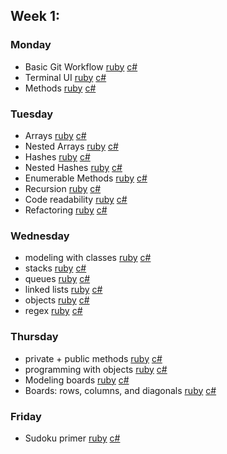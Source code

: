 ## Week 1:

### Monday
- Basic Git Workflow [ruby](./monday/basic_git_workflow/ruby/README.md) [c#](./monday/basic_git_workflow/cs/README.md)
- Terminal UI [ruby](./monday/terminal_ui/ruby/README.md) [c#](./monday/terminal_ui/cs/README.md)
- Methods [ruby](./monday/methods/ruby/README.md) [c#](./monday/methods/cs/README.md)

### Tuesday
- Arrays [ruby](./tuesday/array_basix/ruby/README.md) [c#](./tuesday/array_basix/cs/README.md)
- Nested Arrays [ruby](./tuesday/nested_arrays/ruby/README.md) [c#](./tuesday/nested_arrays/cs/README.md)
- Hashes [ruby](./tuesday/hash_basix/ruby/README.md) [c#](./tuesday/hash_basix/cs/README.md)
- Nested Hashes [ruby](./tuesday/nested_hashes/ruby/README.md) [c#](./tuesday/nested_hashes/cs/README.md)
- Enumerable Methods [ruby](./tuesday/enumerable_methods/ruby/README.md) [c#](./tuesday/enumerable_methods/cs/README.md)
- Recursion [ruby](./tuesday/recursion/ruby/README.md) [c#](./tuesday/recursion/cs/README.md)
- Code readability [ruby](./tuesday/code_readability/ruby/README.md) [c#](./tuesday/code_readability/cs/README.md)
- Refactoring [ruby](./tuesday/refactoring/ruby/README.md) [c#](./tuesday/refactoring/cs/README.md)

### Wednesday
- modeling with classes [ruby](./wednesday/modeling_with_classes/ruby/README.md) [c#](./wednesday/modeling_with_classes/cs/README.md)
- stacks [ruby](./wednesday/stacks/ruby/README.md) [c#](./wednesday/stacks/cs/README.md)
- queues [ruby](./wednesday/queues/ruby/README.md) [c#](./wednesday/queues/cs/README.md)
- linked lists [ruby](./wednesday/linked_lists/ruby/README.md) [c#](./wednesday/linked_lists/cs/README.md)
- objects [ruby](./wednesday/objects/ruby/README.md) [c#](./wednesday/objects/cs/README.md)
- regex [ruby](./wednesday/regex/ruby/README.md) [c#](./wednesday/regex/cs/README.md)

### Thursday
- private + public methods [ruby](./thursday/private_public_methods/ruby/README.md) [c#](./thursday/private_public_methods/cs/README.md)
- programming with objects [ruby](./thursday/programming_with_objects/ruby/README.md) [c#](./thursday/programming_with_objects/cs/README.md)
- Modeling boards [ruby](./thursday/modeling_boards/ruby/README.md) [c#](./thursday/modeling_boards/cs/README.md)
- Boards: rows, columns, and diagonals [ruby](./thursday/boards_rows_columns_diagonals/ruby/README.md) [c#](./thursday/boards_rows_columns_diagonals/cs/README.md)

### Friday
- Sudoku primer [ruby](./friday/sudoku_primer/ruby/README.md) [c#](./friday/sudoku_primer/cs/README.md)